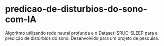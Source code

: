 # predicao-de-disturbios-do-sono-com-IA
Algoritmo utilizando rede neural profunda e o Dataset ISRUC-SLEEP para a predição de distúrbios do sono. Desenvolvido para um projeto de pesquisa.
